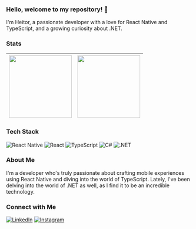 ### Hello, welcome to my repository! 👋

I'm Heitor, a passionate developer with a love for React Native and TypeScript, and a growing curiosity about .NET.

### Stats

| <img height="170" src="https://github-readme-stats.vercel.app/api?username=heitor3&show_icons=true&theme=react&include_all_commits=true&count_private=true"/> | <img height="170" src="https://github-readme-stats.vercel.app/api/top-langs/?username=heitor3&layout=compact&langs_count=16&theme=react"/>
| - | - |

### Tech Stack

<div style="display: inline_block">
  <img src="https://img.shields.io/badge/React_Native-20232A?style=for-the-badge&logo=react&logoColor=61DAFB" alt="React Native" align="center"/>
  <img src="https://img.shields.io/badge/React-61DAFB?style=for-the-badge&logo=react&logoColor=61DAFB&labelColor=282c34" alt="React" align="center"/>
  <img src="https://img.shields.io/badge/TypeScript-007ACC?style=for-the-badge&logo=typescript&logoColor=white" alt="TypeScript" align="center"/>
  <img src="https://img.shields.io/badge/C%23-239120?style=for-the-badge&logo=c-sharp&logoColor=white" alt="C#" align="center"/>
  <img src="https://img.shields.io/badge/.NET-5C2D91?style=for-the-badge&logo=.net&logoColor=white" alt=".NET" align="center"/>
</div>

### About Me

I'm a developer who's truly passionate about crafting mobile experiences using React Native and diving into the world of TypeScript. Lately, I've been delving into the world of .NET as well, as I find it to be an incredible technology.

### Connect with Me

[![LinkedIn](https://img.shields.io/badge/LinkedIn-0077B5?style=for-the-badge&logo=linkedin&logoColor=white)](https://www.linkedin.com/in/heitor-pires-0b7406198/)
[![Instagram](https://img.shields.io/badge/Instagram-E4405F?style=for-the-badge&logo=instagram&logoColor=white)](https://www.instagram.com/heitor_fer/)

